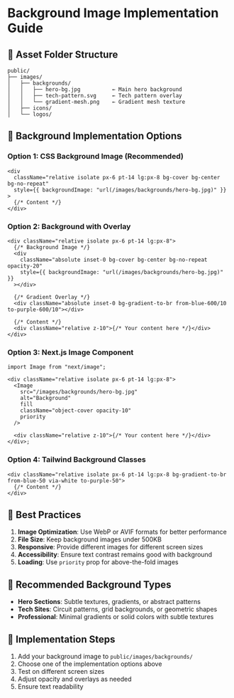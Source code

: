 # Background Image Implementation Guide

## 📁 Asset Folder Structure

```
public/
├── images/
│   ├── backgrounds/
│   │   ├── hero-bg.jpg          ← Main hero background
│   │   ├── tech-pattern.svg     ← Tech pattern overlay
│   │   └── gradient-mesh.png    ← Gradient mesh texture
│   ├── icons/
│   └── logos/
```

## 🎨 Background Implementation Options

### Option 1: CSS Background Image (Recommended)

```tsx
<div
  className="relative isolate px-6 pt-14 lg:px-8 bg-cover bg-center bg-no-repeat"
  style={{ backgroundImage: "url(/images/backgrounds/hero-bg.jpg)" }}
>
  {/* Content */}
</div>
```

### Option 2: Background with Overlay

```tsx
<div className="relative isolate px-6 pt-14 lg:px-8">
  {/* Background Image */}
  <div
    className="absolute inset-0 bg-cover bg-center bg-no-repeat opacity-20"
    style={{ backgroundImage: "url(/images/backgrounds/hero-bg.jpg)" }}
  ></div>

  {/* Gradient Overlay */}
  <div className="absolute inset-0 bg-gradient-to-br from-blue-600/10 to-purple-600/10"></div>

  {/* Content */}
  <div className="relative z-10">{/* Your content here */}</div>
</div>
```

### Option 3: Next.js Image Component

```tsx
import Image from "next/image";

<div className="relative isolate px-6 pt-14 lg:px-8">
  <Image
    src="/images/backgrounds/hero-bg.jpg"
    alt="Background"
    fill
    className="object-cover opacity-10"
    priority
  />

  <div className="relative z-10">{/* Your content here */}</div>
</div>;
```

### Option 4: Tailwind Background Classes

```tsx
<div className="relative isolate px-6 pt-14 lg:px-8 bg-gradient-to-br from-blue-50 via-white to-purple-50">
  {/* Content */}
</div>
```

## 📝 Best Practices

1. **Image Optimization**: Use WebP or AVIF formats for better performance
2. **File Size**: Keep background images under 500KB
3. **Responsive**: Provide different images for different screen sizes
4. **Accessibility**: Ensure text contrast remains good with background
5. **Loading**: Use `priority` prop for above-the-fold images

## 🎯 Recommended Background Types

- **Hero Sections**: Subtle textures, gradients, or abstract patterns
- **Tech Sites**: Circuit patterns, grid backgrounds, or geometric shapes
- **Professional**: Minimal gradients or solid colors with subtle textures

## 🔧 Implementation Steps

1. Add your background image to `public/images/backgrounds/`
2. Choose one of the implementation options above
3. Test on different screen sizes
4. Adjust opacity and overlays as needed
5. Ensure text readability
